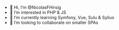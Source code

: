 - 👋 Hi, I’m @NicolasFHirsig
- 👀 I’m interested in PHP & JS
- 🌱 I’m currently learning Symfony, Vue, Sulu & Sylius
- 💞️ I’m looking to collaborate on smaller SPAs

<!---
NicolasFHirsig/NicolasFHirsig is a ✨ special ✨ repository because its `README.md` (this file) appears on your GitHub profile.
You can click the Preview link to take a look at your changes.
--->
